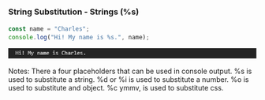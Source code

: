 ### String Substitution - Strings (%s)

```javascript
const name = "Charles";
console.log("Hi! My name is %s.", name);
```

![Console text output - string](./images/output-strings-formatted-1.png "Formatted Strings")

Notes:
There a four placeholders that can be used in console output.
%s is used to substitute a string.
%d or %i is used to substitute a number.
%o is used to substitute and object.
%c ymmv, is used to substitute css.